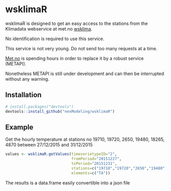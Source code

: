# wsklimaR

wsklimaR is designed to get an easy access to the stations from the Klimadata webservice at met.no [wsklima](http://eklima.met.no/wsKlima/start/start_en.html).

No identification is required to use this service.

This service is not very young. Do not send too many requests at a time.

[Met.no](http://met.no) is spending  hours in order to replace it by a robust service (METAPI).

Nonetheless METAPI is still under development and can then be interrupted without any warning.

## Installation

```R
# install.packages("devtools")
devtools::install_github("nexModeling/wsklimaR")
```

## Example

Get the hourly temperature at stations no 19710, 19720, 2650, 19480, 18265, 4870 between 27/12/2015 and 31/12/2015

```R
values <- wsklimaR.getValues(timeserietypeID="2",
                             fromPeriod="20151227",
                             toPeriod="20151231",
                             stations=c("19710","19720","2650","19480","18265","4870"),
                             elements=c("TA"))
```

The results is a data.frame easily convertible into a json file
